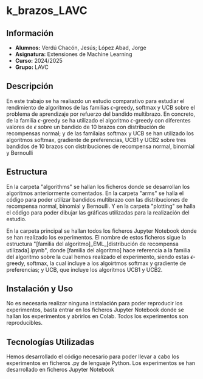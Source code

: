 # k_brazos_LAVC
## Información
- **Alumnos:** Verdú Chacón, Jesús; López Abad, Jorge
- **Asignatura:** Extensiones de Machine Learning
- **Curso:** 2024/2025
- **Grupo:** LAVC
## Descripción
En este trabajo se ha realiazdo un estudio comparativo para estudiar el rendimiento de algoritmos de las familias $\epsilon$-greedy, softmax y UCB sobre el problema de aprendizaje por refuerzo del bandido multibrazo. En concreto, de la familia $\epsilon$-greedy se ha utilizado el algoritmo $\epsilon$-greedy con diferentes valores de $\epsilon$ sobre un bandido de 10 brazos con distribución de recompensas normal; y de las familaias softmax y UCB se han utilizado los algoritmos softmax, gradiente de preferencias, UCB1 y UCB2 sobre tres bandidos de 10 brazos con distribuciones de recompensa normal, binomial y Bernoulli

## Estructura
En la carpeta "algorithms" se hallan los ficheros donde se desarrollan los algoritmos anteriormente comentados. En la carpeta "arms" se halla el código para poder utilizar bandidos multibrazo con las distribuciones de recompensa normal, binomial y Bernoulli. Y en la carpeta "plotting" se halla el código para poder dibujar las gráficas utilizadas para la realización del estudio.

En la carpeta principal se hallan todos los ficheros Jupyter Notebook donde se han realizado los experimentos. El nombre de estos ficheros sigue la estructura "[familia del algoritmo]\_EML\_[distribución de recompensa utilizada].ipynb", donde [familia del algoritmo] hace referencia a la familia del algoritmo sobre la cual hemos realizado el experimento, siendo estas $\epsilon$-greedy, softmax, la cual incluye a los algoirtmos softmax y gradiente de preferencias; y UCB, que incluye los algoritmos UCB1 y UCB2. 

## Instalación y Uso
No es necesaria realizar ninguna instalación para poder reproducir los experimentos, basta entrar en los ficheros Jupyter Notebook donde se hallan los experimentos y abrirlos en Colab. Todos los experimentos son reproducibles.
## Tecnologías Utilizadas
Hemos desarrollado el código necesario para poder llevar a cabo los experimentos en ficheros .py de lenguaje Python. Los experimentos se han desarrollado en ficheros Jupyter Notebook
